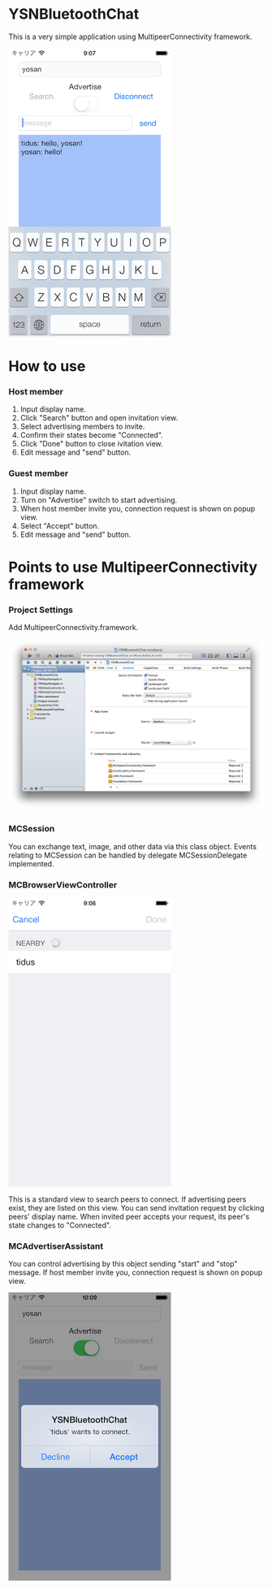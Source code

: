 YSNBluetoothChat
================

This is a very simple application using MultipeerConnectivity framework.

![Application Screen](./screenshots/application_screen.png "Application Screen")

# How to use

### Host member

1. Input display name.
2. Click "Search" button and open invitation view.
3. Select advertising members to invite.
4. Confirm their states become "Connected".
5. Click "Done" button to close ivitation view.
6. Edit message and "send" button.

### Guest member

1. Input display name.
2. Turn on "Advertise" switch to start advertising.
3. When host member invite you, connection request is shown on popup view.
4. Select "Accept" button.
5. Edit message and "send" button.


# Points to use MultipeerConnectivity framework

### Project Settings

Add MultipeerConnectivity.framework.

![Xcode Settings](./screenshots/add_multipeerconnectivityframework.png "Xcode Settings")

### MCSession

You can exchange text, image, and other data via this class object.
Events relating to MCSession can be handled by delegate MCSessionDelegate implemented.

### MCBrowserViewController

![MCBrowserViewController](./screenshots/browser_screen.png "MCBrowserViewController")

This is a standard view to search peers to connect.
If advertising peers exist, they are listed on this view.
You can send invitation request by clicking peers' display name.
When invited peer accepts your request, its peer's state changes to "Connected".

### MCAdvertiserAssistant

You can control advertising by this object sending "start" and "stop" message.
If host member invite you, connection request is shown on popup view.

![MCAdvertiserAssistant](./screenshots/request_popup.png "MCAdvertiserAssistant")
